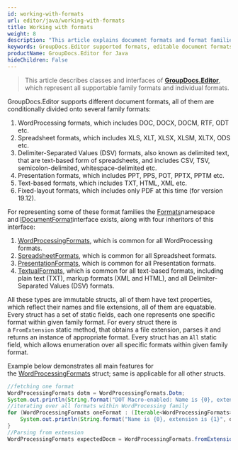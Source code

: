 ```yaml
---
id: working-with-formats
url: editor/java/working-with-formats
title: Working with formats
weight: 8
description: "This article explains document formats and format families supported by GroupDocs.Editor for Java and how to operate them in Java code."
keywords: GroupDocs.Editor supported formats, editable document formats
productName: GroupDocs.Editor for Java
hideChildren: False
---
```

> This article describes classes and interfaces of [**GroupDocs.Editor**](https://products.groupdocs.com/editor/java), which represent all supportable family formats and individual formats.

GroupDocs.Editor supports different document formats, all of them are conditionally divided onto several family formats:

1.  WordProcessing formats, which includes DOC, DOCX, DOCM, RTF, ODT etc.
2.  Spreadsheet formats, which includes XLS, XLT, XLSX, XLSM, XLTX, ODS etc.
3.  Delimiter-Separated Values (DSV) formats, also known as delimited text, that are text-based form of spreadsheets, and includes CSV, TSV, semicolon-delimited, whitespace-delimited etc.
4.  Presentation formats, which includes PPT, PPS, POT, PPTX, PPTM etc.
5.  Text-based formats, which includes TXT, HTML, XML etc.
6.  Fixed-layout formats, which includes only PDF at this time (for version 19.12).

For representing some of these format families the [Formats](https://apireference.groupdocs.com/editor/java/com.groupdocs.editor.formats/)namespace and [IDocumentFormat](https://apireference.groupdocs.com/editor/java/com.groupdocs.editor.formats/idocumentformat)interface exists, along with four inheritors of this interface:

1.  [WordProcessingFormats](https://apireference.groupdocs.com/editor/java/com.groupdocs.editor.formats/wordprocessingformats), which is common for all WordProcessing formats.
2.  [SpreadsheetFormats](https://apireference.groupdocs.com/editor/java/com.groupdocs.editor.formats/spreadsheetformats), which is common for all Spreadsheet formats.
3.  [PresentationFormats](https://apireference.groupdocs.com/editor/java/com.groupdocs.editor.formats/presentationformats), which is common for all Presentation formats.
4.  [TextualFormats](https://apireference.groupdocs.com/editor/java/com.groupdocs.editor.formats/textualformats), which is common for all text-based formats, including plain text (TXT), markup formats (XML and HTML), and all Delimiter-Separated Values (DSV) formats.

All these types are immutable structs, all of them have text properties, which reflect their names and file extensions, all of them are equatable. Every struct has a set of static fields, each one represents one specific format within given family format. For every struct there is a `FromExtension` static method, that obtains a file extension, parses it and returns an instance of appropriate format. Every struct has an `All` static field, which allows enumeration over all specific formats within given family format.

Example below demonstrates all main features for the [WordProcessingFormats](https://apireference.groupdocs.com/editor/java/com.groupdocs.editor.formats/wordprocessingformats) struct; same is applicable for all other structs.

```java
//fetching one format
WordProcessingFormats dotm = WordProcessingFormats.Dotm;
System.out.println(String.format("DOT Macro-enabled: Name is {0}, extension is {1}", dotm.getName(), dotm.getExtension()));
//iterating over all formats within WordProcessing family
for (WordProcessingFormats oneFormat : (Iterable<WordProcessingFormats>) WordProcessingFormats.All) {
	System.out.println(String.format("Name is {0}, extension is {1}", oneFormat.getName(), oneFormat.getExtension()));
}
//Parsing from extension
WordProcessingFormats expectedDocm = WordProcessingFormats.fromExtension(".docm");
```
